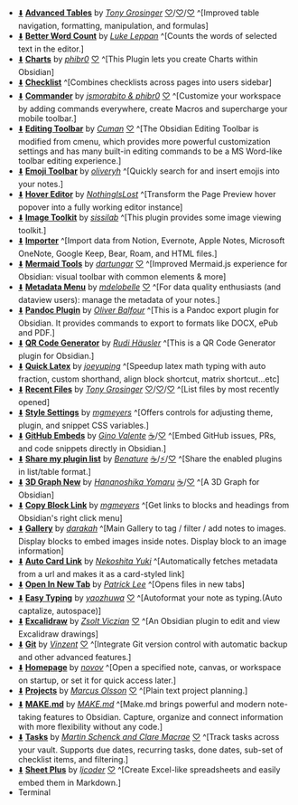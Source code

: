 <!-- ShareMyPlugin begin -->

- [⬇️](obsidian://SP-install?id=table-editor-obsidian&enable=true) [**Advanced Tables**](https://obsidian.md/plugins?id=table-editor-obsidian) by [*Tony Grosinger*](https://grosinger.net) [♡](https://github.com/sponsors/tgrosinger)/[♡](https://buymeacoffee.com/tgrosinger)/[♡](https://paypal.me/tgrosinger) ^[Improved table navigation, formatting, manipulation, and formulas]
- [⬇️](obsidian://SP-install?id=better-word-count&enable=true) [**Better Word Count**](https://obsidian.md/plugins?id=better-word-count) by [*Luke Leppan*](https://lukeleppan.com) ^[Counts the words of selected text in the editor.]
- [⬇️](obsidian://SP-install?id=obsidian-charts&enable=true) [**Charts**](https://obsidian.md/plugins?id=obsidian-charts) by [*phibr0*](https://github.com/phibr0) [♡](https://ko-fi.com/phibr0) ^[This Plugin lets you create Charts within Obsidian]
- [⬇️](obsidian://SP-install?id=obsidian-checklist-plugin&enable=true) [**Checklist**](https://obsidian.md/plugins?id=obsidian-checklist-plugin) ^[Combines checklists across pages into users sidebar]
- [⬇️](obsidian://SP-install?id=cmdr&enable=true) [**Commander**](https://obsidian.md/plugins?id=cmdr) by [*jsmorabito & phibr0*](https://github.com/phibr0) [♡](https://ko-fi.com/phibr0) ^[Customize your workspace by adding commands everywhere, create Macros and supercharge your mobile toolbar.]
- [⬇️](obsidian://SP-install?id=editing-toolbar&enable=true) [**Editing Toolbar**](https://obsidian.md/plugins?id=editing-toolbar) by [*Cuman*](https://github.com/cumany/obsidian-editing-toolbar) [♡](https://github.com/cumany#thank-you-very-much-for-your-support) ^[The Obsidian Editing Toolbar is modified from cmenu, which provides more powerful customization settings and has many built-in editing commands to be a MS Word-like toolbar editing experience.]
- [⬇️](obsidian://SP-install?id=obsidian-emoji-toolbar&enable=true) [**Emoji Toolbar**](https://obsidian.md/plugins?id=obsidian-emoji-toolbar) by [*oliveryh*](https://github.com/oliveryh/obsidian-emoji-toolbar) ^[Quickly search for and insert emojis into your notes.]
- [⬇️](obsidian://SP-install?id=obsidian-hover-editor&enable=true) [**Hover Editor**](https://obsidian.md/plugins?id=obsidian-hover-editor) by [*NothingIsLost*](https://github.com/nothingislost) ^[Transform the Page Preview hover popover into a fully working editor instance]
- [⬇️](obsidian://SP-install?id=obsidian-image-toolkit&enable=true) [**Image Toolkit**](https://obsidian.md/plugins?id=obsidian-image-toolkit) by [*sissilab*](https://github.com/sissilab) ^[This plugin provides some image viewing toolkit.]
- [⬇️](obsidian://SP-install?id=obsidian-importer&enable=true) [**Importer**](https://obsidian.md/plugins?id=obsidian-importer) ^[Import data from Notion, Evernote, Apple Notes, Microsoft OneNote, Google Keep, Bear, Roam, and HTML files.]
- [⬇️](obsidian://SP-install?id=mermaid-tools&enable=true) [**Mermaid Tools**](https://obsidian.md/plugins?id=mermaid-tools) by [*dartungar*](https://dartungar.com) [♡](https://www.paypal.com/paypalme/dartungar) ^[Improved Mermaid.js experience for Obsidian: visual toolbar with common elements & more]
- [⬇️](obsidian://SP-install?id=metadata-menu&enable=true) [**Metadata Menu**](https://obsidian.md/plugins?id=metadata-menu) by [*mdelobelle*](https://github.com/mdelobelle) [♡](https://github.com/sponsors/mdelobelle/) ^[For data quality enthusiasts (and dataview users): manage the metadata of your notes.]
- [⬇️](obsidian://SP-install?id=obsidian-pandoc&enable=true) [**Pandoc Plugin**](https://obsidian.md/plugins?id=obsidian-pandoc) by [*Oliver Balfour*](https://github.com/OliverBalfour/obsidian-pandoc) ^[This is a Pandoc export plugin for Obsidian. It provides commands to export to formats like DOCX, ePub and PDF.]
- [⬇️](obsidian://SP-install?id=obsidian-qrcode-plugin&enable=true) [**QR Code Generator**](https://obsidian.md/plugins?id=obsidian-qrcode-plugin) by [*Rudi Häusler*](https://github.com/rudimuc) ^[This is a QR Code Generator plugin for Obsidian.]
- [⬇️](obsidian://SP-install?id=quick-latex&enable=true) [**Quick Latex**](https://obsidian.md/plugins?id=quick-latex) by [*joeyuping*](https://github.com/joeyuping/quick_latex_obsidian) ^[Speedup latex math typing with auto fraction, custom shorthand, align block shortcut, matrix shortcut...etc]
- [⬇️](obsidian://SP-install?id=recent-files-obsidian&enable=true) [**Recent Files**](https://obsidian.md/plugins?id=recent-files-obsidian) by [*Tony Grosinger*](https://grosinger.net) [♡](https://github.com/sponsors/tgrosinger)/[♡](https://buymeacoffee.com/tgrosinger)/[♡](https://paypal.me/tgrosinger) ^[List files by most recently opened]
- [⬇️](obsidian://SP-install?id=obsidian-style-settings&enable=true) [**Style Settings**](https://obsidian.md/plugins?id=obsidian-style-settings) by [*mgmeyers*](https://github.com/mgmeyers/obsidian-style-settings) ^[Offers controls for adjusting theme, plugin, and snippet CSS variables.]
- [⬇️](obsidian://SP-install?id=github-embeds&enable=true) [**GitHub Embeds**](https://obsidian.md/plugins?id=github-embeds) by [*Gino Valente*](https://github.com/MrGVSV) [☕️](https://www.buymeacoffee.com/ginov)/[♡](https://github.com/sponsors/MrGVSV) ^[Embed GitHub issues, PRs, and code snippets directly in Obsidian.]
- [⬇️](obsidian://SP-install?id=share-my-plugin-list&enable=true) [**Share my plugin list**](https://obsidian.md/plugins?id=share-my-plugin-list) by [*Benature*](https://github.com/Benature) [☕️](https://www.buymeacoffee.com/benature)/[⚡️](https://afdian.net/a/Benature-K)/[♡](https://s2.loli.net/2024/01/30/jQ9fTSyBxvXRoOM.png) ^[Share the enabled plugins in list/table format.]
- [⬇️](obsidian://SP-install?id=3d-graph-new&enable=true) [**3D Graph New**](https://obsidian.md/plugins?id=3d-graph-new) by [*Hananoshika Yomaru*](https://github.com/HananoshikaYomaru) [☕️](https://www.buymeacoffee.com/yomaru)/[♡](https://github.com/sponsors/HananoshikaYomaru) ^[A 3D Graph for Obsidian]
- [⬇️](obsidian://SP-install?id=obsidian-copy-block-link&enable=true) [**Copy Block Link**](https://obsidian.md/plugins?id=obsidian-copy-block-link) by [*mgmeyers*](https://github.com/mgmeyers/obsidian-copy-block-link) ^[Get links to blocks and headings from Obsidian's right click menu]
- [⬇️](obsidian://SP-install?id=obsidian-gallery&enable=true) [**Gallery**](https://obsidian.md/plugins?id=obsidian-gallery) by [*darakah*](https://github.com/Darakah/) ^[Main Gallery to tag / filter / add notes to images. Display blocks to embed images inside notes. Display block to an image information]
- [⬇️](obsidian://SP-install?id=auto-card-link&enable=true) [**Auto Card Link**](https://obsidian.md/plugins?id=auto-card-link) by [*Nekoshita Yuki*](https://github.com/nekoshita) ^[Automatically fetches metadata from a url and makes it as a card-styled link]
- [⬇️](obsidian://SP-install?id=open-in-new-tab&enable=true) [**Open In New Tab**](https://obsidian.md/plugins?id=open-in-new-tab) by [*Patrick Lee*](https://patricklee.nyc) ^[Opens files in new tabs]
- [⬇️](obsidian://SP-install?id=easy-typing-obsidian&enable=true) [**Easy Typing**](https://obsidian.md/plugins?id=easy-typing-obsidian) by [*yaozhuwa*](https://github.com/Yaozhuwa) [♡](https://www.buymeacoffee.com/yaozhuwa) ^[Autoformat your note as typing.(Auto captalize, autospace)]
- [⬇️](obsidian://SP-install?id=obsidian-excalidraw-plugin&enable=true) [**Excalidraw**](https://obsidian.md/plugins?id=obsidian-excalidraw-plugin) by [*Zsolt Viczian*](https://zsolt.blog) [♡](https://ko-fi.com/zsolt) ^[An Obsidian plugin to edit and view Excalidraw drawings]
- [⬇️](obsidian://SP-install?id=obsidian-git&enable=true) [**Git**](https://obsidian.md/plugins?id=obsidian-git) by [*Vinzent*](https://github.com/Vinzent03) [♡](https://ko-fi.com/vinzent) ^[Integrate Git version control with automatic backup and other advanced features.]
- [⬇️](obsidian://SP-install?id=homepage&enable=true) [**Homepage**](https://obsidian.md/plugins?id=homepage) by [*novov*](https://novov.me) ^[Open a specified note, canvas, or workspace on startup, or set it for quick access later.]
- [⬇️](obsidian://SP-install?id=obsidian-projects&enable=true) [**Projects**](https://obsidian.md/plugins?id=obsidian-projects) by [*Marcus Olsson*](https://marcus.se.net) [♡](https://www.buymeacoffee.com/marcusolsson) ^[Plain text project planning.]
- [⬇️](obsidian://SP-install?id=make-md&enable=true) [**MAKE.md**](https://obsidian.md/plugins?id=make-md) by [*MAKE.md*](https://www.make.md) ^[Make.md brings powerful and modern note-taking features to Obsidian. Capture, organize and connect information with more flexibility without any code.]
- [⬇️](obsidian://SP-install?id=obsidian-tasks-plugin&enable=true) [**Tasks**](https://obsidian.md/plugins?id=obsidian-tasks-plugin) by [*Martin Schenck and Clare Macrae*](https://github.com/obsidian-tasks-group) [♡](https://github.com/sponsors/claremacrae) ^[Track tasks across your vault. Supports due dates, recurring tasks, done dates, sub-set of checklist items, and filtering.]
- [⬇️](obsidian://SP-install?id=sheet-plus&enable=true) [**Sheet Plus**](https://obsidian.md/plugins?id=sheet-plus) by [*ljcoder*](https://github.com/ljcoder2015) [♡](https://ko-fi.com/ljcoder) ^[Create Excel-like spreadsheets and easily embed them in Markdown.]
- Terminal


<!-- ShareMyPlugin end -->